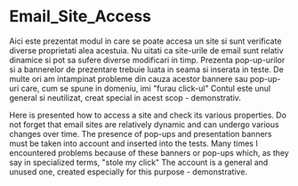 # Email_Site_Access

Aici este prezentat modul in care se poate accesa un site si sunt verificate diverse proprietati alea acestuia.
Nu uitati ca site-urile de email sunt relativ dinamice si pot sa sufere diverse modificari in timp.
Prezenta pop-up-urilor si a bannerelor de prezentare trebuie luata in seama si inserata in teste.
De multe ori am intampinat probleme din cauza acestor bannere sau pop-up-uri care, cum se spune in domeniu, imi "furau click-ul"
Contul este unul general si neutilizat, creat special in acest scop - demonstrativ. 

Here is presented how to access a site and check its various properties.
Do not forget that email sites are relatively dynamic and can undergo various changes over time.
The presence of pop-ups and presentation banners must be taken into account and inserted into the tests.
Many times I encountered problems because of these banners or pop-ups which, as they say in specialized terms, "stole my click"
The account is a general and unused one, created especially for this purpose - demonstrative.
